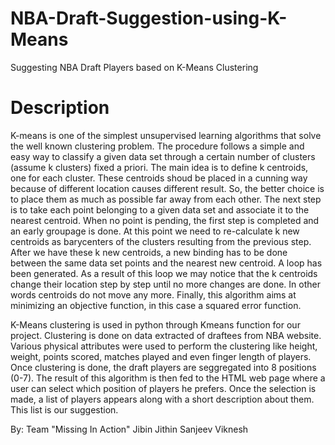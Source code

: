 # NBA-Draft-Suggestion-using-K-Means
Suggesting NBA Draft Players based on K-Means Clustering

# Description

K-means is one of the simplest unsupervised learning algorithms that solve the well known clustering problem. The 
procedure follows a simple and easy way to classify a given data set through a certain number of clusters (assume k clusters) fixed a
priori. The main idea is to define k centroids, one for each cluster. These centroids shoud be placed in a cunning way because of 
different location causes different result. So, the better choice is to place them as much as possible far away from each other. The next 
step is to take each point belonging to a given data set and associate it to the nearest centroid. When no point is pending, the first step
is completed and an early groupage is done. At this point we need to re-calculate k new centroids as barycenters of the clusters resulting 
from the previous step. After we have these k new centroids, a new binding has to be done between the same data set points and the nearest new
centroid. A loop has been generated. As a result of this loop we may notice that the k centroids change their location step by step until no 
more changes are done. In other words centroids do not move any more.
Finally, this algorithm aims at minimizing an objective function, in this case a squared error function.

K-Means clustering is used in python through Kmeans function for our project. Clustering is done on data extracted of draftees from
NBA website. Various physical attributes were used to perform the clustering like height, weight, points scored, matches played and even 
finger length of players. Once clustering is done, the draft players are seggregated into 8 positions (0-7). The result of this algorithm
is then fed to the HTML web page where a user can select which position of players he prefers. Once the selection is made, a list of
players appears along with a short description about them. This list is our suggestion.


By:
Team "Missing In Action"
Jibin
Jithin
Sanjeev
Viknesh
